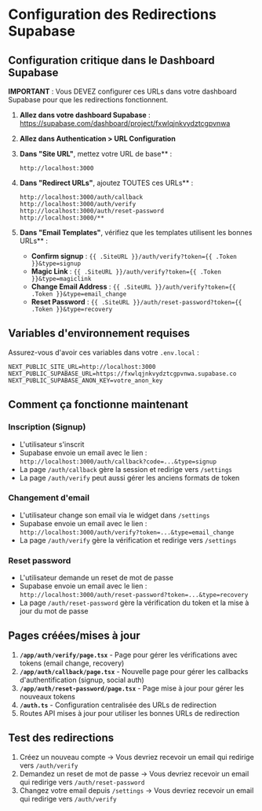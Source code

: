 # Configuration des Redirections Supabase

## Configuration critique dans le Dashboard Supabase

**IMPORTANT** : Vous DEVEZ configurer ces URLs dans votre dashboard Supabase pour que les redirections fonctionnent.

1. **Allez dans votre dashboard Supabase** : https://supabase.com/dashboard/project/fxwlqjnkvydztcgpvnwa

2. **Allez dans Authentication > URL Configuration**

3. **Dans "Site URL"**, mettez votre URL de base** :
   ```
   http://localhost:3000
   ```

4. **Dans "Redirect URLs"**, ajoutez TOUTES ces URLs** :
   ```
   http://localhost:3000/auth/callback
   http://localhost:3000/auth/verify
   http://localhost:3000/auth/reset-password
   http://localhost:3000/**
   ```
   
5. **Dans "Email Templates"**, vérifiez que les templates utilisent les bonnes URLs** :
   - **Confirm signup** : `{{ .SiteURL }}/auth/verify?token={{ .Token }}&type=signup`
   - **Magic Link** : `{{ .SiteURL }}/auth/verify?token={{ .Token }}&type=magiclink`
   - **Change Email Address** : `{{ .SiteURL }}/auth/verify?token={{ .Token }}&type=email_change`
   - **Reset Password** : `{{ .SiteURL }}/auth/reset-password?token={{ .Token }}&type=recovery`

## Variables d'environnement requises

Assurez-vous d'avoir ces variables dans votre `.env.local` :

```env
NEXT_PUBLIC_SITE_URL=http://localhost:3000
NEXT_PUBLIC_SUPABASE_URL=https://fxwlqjnkvydztcgpvnwa.supabase.co
NEXT_PUBLIC_SUPABASE_ANON_KEY=votre_anon_key
```

## Comment ça fonctionne maintenant

### Inscription (Signup)
- L'utilisateur s'inscrit
- Supabase envoie un email avec le lien : `http://localhost:3000/auth/callback?code=...&type=signup`
- La page `/auth/callback` gère la session et redirige vers `/settings`
- La page `/auth/verify` peut aussi gérer les anciens formats de token

### Changement d'email  
- L'utilisateur change son email via le widget dans `/settings`
- Supabase envoie un email avec le lien : `http://localhost:3000/auth/verify?token=...&type=email_change`
- La page `/auth/verify` gère la vérification et redirige vers `/settings`

### Reset password
- L'utilisateur demande un reset de mot de passe
- Supabase envoie un email avec le lien : `http://localhost:3000/auth/reset-password?token=...&type=recovery`
- La page `/auth/reset-password` gère la vérification du token et la mise à jour du mot de passe

## Pages créées/mises à jour

1. **`/app/auth/verify/page.tsx`** - Page pour gérer les vérifications avec tokens (email change, recovery)
2. **`/app/auth/callback/page.tsx`** - Nouvelle page pour gérer les callbacks d'authentification (signup, social auth)
3. **`/app/auth/reset-password/page.tsx`** - Page mise à jour pour gérer les nouveaux tokens
4. **`/auth.ts`** - Configuration centralisée des URLs de redirection
5. Routes API mises à jour pour utiliser les bonnes URLs de redirection

## Test des redirections

1. Créez un nouveau compte → Vous devriez recevoir un email qui redirige vers `/auth/verify`
2. Demandez un reset de mot de passe → Vous devriez recevoir un email qui redirige vers `/auth/reset-password`
3. Changez votre email depuis `/settings` → Vous devriez recevoir un email qui redirige vers `/auth/verify`
